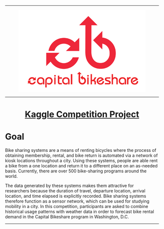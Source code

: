 ___

<p style="text-align:center"><a href='https://www.capitalbikeshare.com'><img src='CapitalBikeshare_Logo.jpg'"></a></p>

___

<h1 align="center"><a href='https://www.kaggle.com/c/bike-sharing-demand'>Kaggle Competition Project</a></h1> 



# Goal


Bike sharing systems are a means of renting bicycles where the process of obtaining membership, rental, and bike return is automated via a network of kiosk locations throughout a city. Using these systems, people are able rent a bike from a one location and return it to a different place on an as-needed basis. Currently, there are over 500 bike-sharing programs around the world.

The data generated by these systems makes them attractive for researchers because the duration of travel, departure location, arrival location, and time elapsed is explicitly recorded. Bike sharing systems therefore function as a sensor network, which can be used for studying mobility in a city. In this competition, participants are asked to combine historical usage patterns with weather data in order to forecast bike rental demand in the Capital Bikeshare program in Washington, D.C.


___